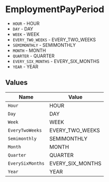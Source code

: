 # EmploymentPayPeriod

* `HOUR` - HOUR
* `DAY` - DAY
* `WEEK` - WEEK
* `EVERY_TWO_WEEKS` - EVERY_TWO_WEEKS
* `SEMIMONTHLY` - SEMIMONTHLY
* `MONTH` - MONTH
* `QUARTER` - QUARTER
* `EVERY_SIX_MONTHS` - EVERY_SIX_MONTHS
* `YEAR` - YEAR


## Values

| Name             | Value            |
| ---------------- | ---------------- |
| `Hour`           | HOUR             |
| `Day`            | DAY              |
| `Week`           | WEEK             |
| `EveryTwoWeeks`  | EVERY_TWO_WEEKS  |
| `Semimonthly`    | SEMIMONTHLY      |
| `Month`          | MONTH            |
| `Quarter`        | QUARTER          |
| `EverySixMonths` | EVERY_SIX_MONTHS |
| `Year`           | YEAR             |
